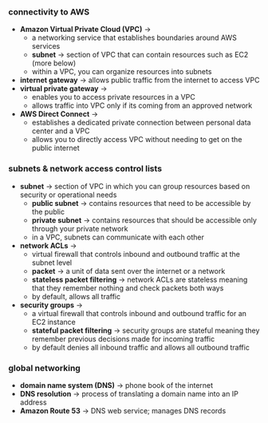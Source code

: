 ### connectivity to AWS
- **Amazon Virtual Private Cloud (VPC)** -> 
	- a networking service that establishes boundaries around AWS services
	- **subnet** -> section of VPC that can contain resources such as EC2 (more below)
	- within a VPC, you can organize resources into subnets
- **internet gateway** -> allows public traffic from the internet to access VPC
- **virtual private gateway** -> 
	- enables you to access private resources in a VPC
	- allows traffic into VPC only if its coming from an approved network
- **AWS Direct Connect** -> 
	- establishes a dedicated private connection between personal data center and a VPC
	- allows you to directly access VPC without needing to get on the public internet

### subnets & network access control lists
- **subnet** -> section of VPC in which you can group resources based on security or operational needs
	- **public subnet** -> contains resources that need to be accessible by the public
	- **private subnet** -> contains resources that should be accessible only through your private network
	- in a VPC, subnets can communicate with each other
- **network ACLs** -> 
	- virtual firewall that controls inbound and outbound traffic at the subnet level 
	- **packet** -> a unit of data sent over the internet or a network
	- **stateless packet filtering** -> network ACLs are stateless meaning that they remember nothing and check packets both ways
	- by default, allows all traffic
- **security groups** -> 
	- a virtual firewall that controls inbound and outbound traffic for an EC2 instance
	- **stateful packet filtering** -> security groups are stateful meaning they remember previous decisions made for incoming traffic
	- by default denies all inbound traffic and allows all outbound traffic

### global networking
- **domain name system (DNS)** -> phone book of the internet
- **DNS resolution** -> process of translating a domain name into an IP address
- **Amazon Route 53** -> DNS web service; manages DNS records